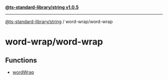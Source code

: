 [**@ts-standard-library/string v1.0.5**](../../README.md)

***

[@ts-standard-library/string](../../modules.md) / word-wrap/word-wrap

# word-wrap/word-wrap

## Functions

- [wordWrap](functions/wordWrap.md)
